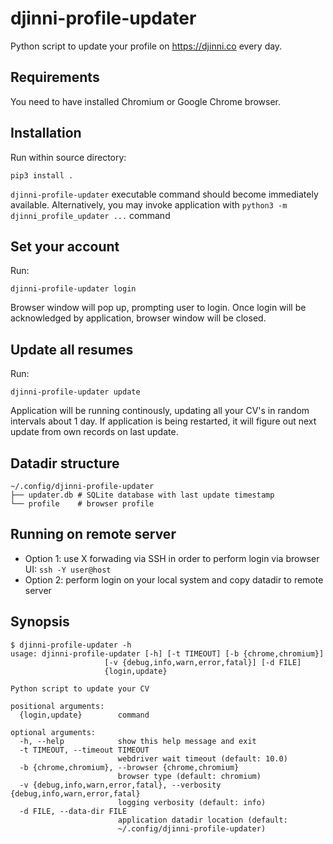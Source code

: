 djinni-profile-updater
=============

Python script to update your profile on https://djinni.co every day.

## Requirements 

You need to have installed Chromium or Google Chrome browser.

## Installation

Run within source directory:

`pip3 install .`

`djinni-profile-updater` executable command should become immediately available. Alternatively, you may invoke application with `python3 -m djinni_profile_updater ...` command

## Set your account

Run:

```
djinni-profile-updater login
```

Browser window will pop up, prompting user to login. Once login will be acknowledged by application, browser window will be closed.

## Update all resumes

Run:

```
djinni-profile-updater update
```

Application will be running continously, updating all your CV's in random intervals about 1 day. If application is being restarted, it will figure out next update from own records on last update.

## Datadir structure

```
~/.config/djinni-profile-updater
├── updater.db # SQLite database with last update timestamp
└── profile    # browser profile
```

## Running on remote server

* Option 1: use X forwading via SSH in order to perform login via browser UI: `ssh -Y user@host`
* Option 2: perform login on your local system and copy datadir to remote server

## Synopsis

```
$ djinni-profile-updater -h
usage: djinni-profile-updater [-h] [-t TIMEOUT] [-b {chrome,chromium}]
                     [-v {debug,info,warn,error,fatal}] [-d FILE]
                     {login,update}

Python script to update your CV

positional arguments:
  {login,update}        command

optional arguments:
  -h, --help            show this help message and exit
  -t TIMEOUT, --timeout TIMEOUT
                        webdriver wait timeout (default: 10.0)
  -b {chrome,chromium}, --browser {chrome,chromium}
                        browser type (default: chromium)
  -v {debug,info,warn,error,fatal}, --verbosity {debug,info,warn,error,fatal}
                        logging verbosity (default: info)
  -d FILE, --data-dir FILE
                        application datadir location (default:
                        ~/.config/djinni-profile-updater)
```
